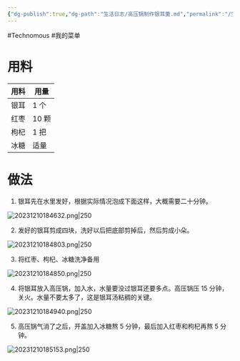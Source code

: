 ```yaml
---
{"dg-publish":true,"dg-path":"生活日志/高压锅制作银耳羹.md","permalink":"/生活日志/高压锅制作银耳羹/","created":"2023-12-10T18:43:09.000+08:00","updated":"2024-01-18T13:18:05.440+08:00"}
---
```


#Technomous #我的菜单

# 用料

| 用料 | 用量  |
| ---- | ----- |
| 银耳 | 1 个  |
| 红枣 | 10 颗 |
| 枸杞 | 1 把  |
| 冰糖 | 适量      |

# 做法

1. 银耳先在水里发好，根据实际情况泡成下面这样，大概需要二十分钟。

![20231210184632.png|250](/img/user/0.Asset/resource/20231210184632.png)

2. 发好的银耳剪成四块，洗好以后把底部剪掉后，然后剪成小朵。

![20231210184803.png|250](/img/user/0.Asset/resource/20231210184803.png)

3. 将红枣、枸杞、冰糖洗净备用

![20231210184850.png|250](/img/user/0.Asset/resource/20231210184850.png)

4. 将银耳放入高压锅，加入水，水量要没过银耳还要多点。高压锅压 15 分钟，关火。水量不要太多了，这是银耳汤粘稠的关键。

![20231210184940.png|250](/img/user/0.Asset/resource/20231210184940.png)

5. 高压锅气消了之后，开盖加入冰糖熬 5 分钟，最后加入红枣和枸杞再熬 5 分钟。

![20231210185153.png|250](/img/user/0.Asset/resource/20231210185153.png)